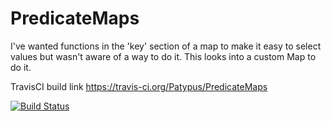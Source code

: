 PredicateMaps
=============
I've wanted functions in the 'key' section of a map to make it easy to select values but wasn't aware of a way to do it. This looks into a custom Map to do it.

TravisCI build link
https://travis-ci.org/Patypus/PredicateMaps

[![Build Status](https://travis-ci.org/Patypus/PredicateMaps.svg?branch=master)](https://travis-ci.org/Patypus/PredicateMaps)

